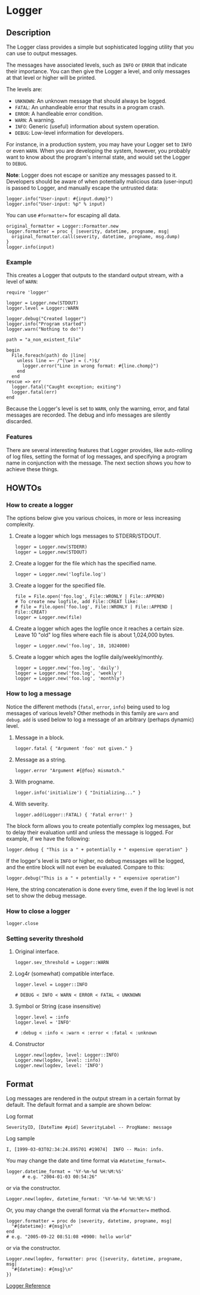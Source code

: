 # Logger

## Description

The Logger class provides a simple but sophisticated logging utility that you
can use to output messages.

The messages have associated levels, such as `INFO` or `ERROR` that indicate
their importance.  You can then give the Logger a level, and only messages at
that level or higher will be printed.

The levels are:

* `UNKNOWN`: An unknown message that should always be logged.
* `FATAL`: An unhandleable error that results in a program crash.
* `ERROR`: A handleable error condition.
* `WARN`: A warning.
* `INFO`: Generic (useful) information about system operation.
* `DEBUG`: Low-level information for developers.


For instance, in a production system, you may have your Logger set to `INFO`
or even `WARN`. When you are developing the system, however, you probably want
to know about the program's internal state, and would set the Logger to
`DEBUG`.

**Note**: Logger does not escape or sanitize any messages passed to it.
Developers should be aware of when potentially malicious data (user-input) is
passed to Logger, and manually escape the untrusted data:

    logger.info("User-input: #{input.dump}")
    logger.info("User-input: %p" % input)

You can use `#formatter=` for escaping all data.

    original_formatter = Logger::Formatter.new
    logger.formatter = proc { |severity, datetime, progname, msg|
      original_formatter.call(severity, datetime, progname, msg.dump)
    }
    logger.info(input)

### Example

This creates a Logger that outputs to the standard output stream, with a level
of `WARN`:

    require 'logger'

    logger = Logger.new(STDOUT)
    logger.level = Logger::WARN

    logger.debug("Created logger")
    logger.info("Program started")
    logger.warn("Nothing to do!")

    path = "a_non_existent_file"

    begin
      File.foreach(path) do |line|
        unless line =~ /^(\w+) = (.*)$/
          logger.error("Line in wrong format: #{line.chomp}")
        end
      end
    rescue => err
      logger.fatal("Caught exception; exiting")
      logger.fatal(err)
    end

Because the Logger's level is set to `WARN`, only the warning, error, and
fatal messages are recorded.  The debug and info messages are silently
discarded.

### Features

There are several interesting features that Logger provides, like auto-rolling
of log files, setting the format of log messages, and specifying a program
name in conjunction with the message.  The next section shows you how to
achieve these things.

## HOWTOs

### How to create a logger

The options below give you various choices, in more or less increasing
complexity.

1.  Create a logger which logs messages to STDERR/STDOUT.

        logger = Logger.new(STDERR)
        logger = Logger.new(STDOUT)

2.  Create a logger for the file which has the specified name.

        logger = Logger.new('logfile.log')

3.  Create a logger for the specified file.

        file = File.open('foo.log', File::WRONLY | File::APPEND)
        # To create new logfile, add File::CREAT like:
        # file = File.open('foo.log', File::WRONLY | File::APPEND | File::CREAT)
        logger = Logger.new(file)

4.  Create a logger which ages the logfile once it reaches a certain size.
    Leave 10 "old" log files where each file is about 1,024,000 bytes.

        logger = Logger.new('foo.log', 10, 1024000)

5.  Create a logger which ages the logfile daily/weekly/monthly.

        logger = Logger.new('foo.log', 'daily')
        logger = Logger.new('foo.log', 'weekly')
        logger = Logger.new('foo.log', 'monthly')


### How to log a message

Notice the different methods (`fatal`, `error`, `info`) being used to log
messages of various levels?  Other methods in this family are `warn` and
`debug`.  `add` is used below to log a message of an arbitrary (perhaps
dynamic) level.

1.  Message in a block.

        logger.fatal { "Argument 'foo' not given." }

2.  Message as a string.

        logger.error "Argument #{@foo} mismatch."

3.  With progname.

        logger.info('initialize') { "Initializing..." }

4.  With severity.

        logger.add(Logger::FATAL) { 'Fatal error!' }


The block form allows you to create potentially complex log messages, but to
delay their evaluation until and unless the message is logged.  For example,
if we have the following:

    logger.debug { "This is a " + potentially + " expensive operation" }

If the logger's level is `INFO` or higher, no debug messages will be logged,
and the entire block will not even be evaluated.  Compare to this:

    logger.debug("This is a " + potentially + " expensive operation")

Here, the string concatenation is done every time, even if the log level is
not set to show the debug message.

### How to close a logger

    logger.close

### Setting severity threshold

1.  Original interface.

        logger.sev_threshold = Logger::WARN

2.  Log4r (somewhat) compatible interface.

        logger.level = Logger::INFO

        # DEBUG < INFO < WARN < ERROR < FATAL < UNKNOWN

3.  Symbol or String (case insensitive)

        logger.level = :info
        logger.level = 'INFO'

        # :debug < :info < :warn < :error < :fatal < :unknown

4.  Constructor

        Logger.new(logdev, level: Logger::INFO)
        Logger.new(logdev, level: :info)
        Logger.new(logdev, level: 'INFO')


## Format

Log messages are rendered in the output stream in a certain format by default.
 The default format and a sample are shown below:

Log format

    SeverityID, [DateTime #pid] SeverityLabel -- ProgName: message

Log sample

    I, [1999-03-03T02:34:24.895701 #19074]  INFO -- Main: info.

You may change the date and time format via `#datetime_format=`.

    logger.datetime_format = '%Y-%m-%d %H:%M:%S'
          # e.g. "2004-01-03 00:54:26"

or via the constructor.

    Logger.new(logdev, datetime_format: '%Y-%m-%d %H:%M:%S')

Or, you may change the overall format via the `#formatter=` method.

    logger.formatter = proc do |severity, datetime, progname, msg|
      "#{datetime}: #{msg}\n"
    end
    # e.g. "2005-09-22 08:51:08 +0900: hello world"

or via the constructor.

    Logger.new(logdev, formatter: proc {|severity, datetime, progname, msg|
      "#{datetime}: #{msg}\n"
    })

[Logger Reference](https://ruby-doc.org/stdlib-2.7.0/libdoc/logger/rdoc/Logger.html)